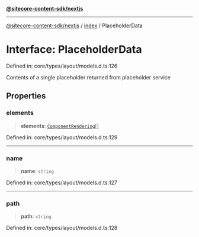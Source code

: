 [**@sitecore-content-sdk/nextjs**](../../README.md)

***

[@sitecore-content-sdk/nextjs](../../README.md) / [index](../README.md) / PlaceholderData

# Interface: PlaceholderData

Defined in: core/types/layout/models.d.ts:126

Contents of a single placeholder returned from placeholder service

## Properties

### elements

> **elements**: [`ComponentRendering`](ComponentRendering.md)[]

Defined in: core/types/layout/models.d.ts:129

***

### name

> **name**: `string`

Defined in: core/types/layout/models.d.ts:127

***

### path

> **path**: `string`

Defined in: core/types/layout/models.d.ts:128
